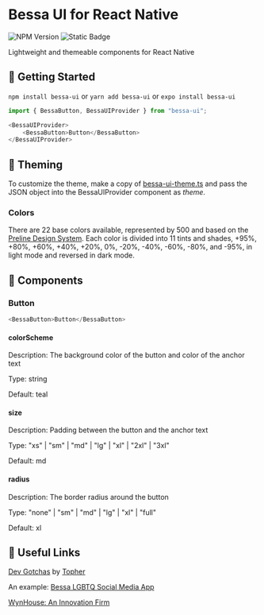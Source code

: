 # Bessa UI for React Native

![NPM Version](https://img.shields.io/npm/v/bessa-ui)
![Static Badge](https://img.shields.io/badge/PRs_Welcome!-blue)

Lightweight and themeable components for React Native

## 🎉 Getting Started

```npm install bessa-ui``` or ```yarn add bessa-ui``` or ```expo install bessa-ui```

```javascript
import { BessaButton, BessaUIProvider } from "bessa-ui";
```

```javascript
<BessaUIProvider>
    <BessaButton>Button</BessaButton>
</BessaUIProvider>
```

## 🎨 Theming

To customize the theme, make a copy of [bessa-ui-theme.ts](utils/bessa-ui-theme.ts) and pass the JSON object into the BessaUIProvider component as _theme_.

### Colors

There are 22 base colors available, represented by 500 and based on the [Preline Design System](https://www.figma.com/community/file/1426768828937610338). Each color is divided into 11 tints and shades, +95%, +80%, +60%, +40%, +20%, 0%, -20%, -40%, -60%, -80%, and -95%, in light mode and reversed in dark mode.

## 🔨 Components

### Button

```javascript
<BessaButton>Button</BessaButton>
```

#### colorScheme

Description: The background color of the button and color of the anchor text

Type: string

Default: teal

#### size

Description: Padding between the button and the anchor text

Type: "xs" | "sm" | "md" | "lg" | "xl" | "2xl" | "3xl"

Default: md

#### radius

Description: The border radius around the button

Type: "none" | "sm" | "md" | "lg" | "xl" | "full"

Default: xl


## 🔗 Useful Links

[Dev Gotchas](https://devgotchas.com) by [Topher](https://www.linkedin.com/in/topherjamesknoll/)

An example: [Bessa LGBTQ Social Media App](https://getbessa.com)

[WynHouse: An Innovation Firm](https://www.wynhouse.co/)
